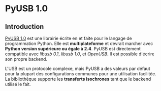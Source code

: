 # PyUSB 1.0

## Introduction

[PyUSB 1.0](https://github.com/walac/pyusb) est une librairie écrite en et faite pour le langage de programmation Python. Elle est **multiplateforme** et devrait marcher avec **Python version supérieure ou égale à 2.4**. PyUSB est directement compatible avec *libusb 0.1*, *libusb 1.0*, et *OpenUSB*. Il est possible d'écrire son propre backend.

L'USB est un protocole complexe, mais PyUSB a des valeurs par défaut pour la plupart des configurations communes pour une utilisation facilitée. La bibliothèque supporte les **transferts isochrones** tant que le backend utilisé le fait.